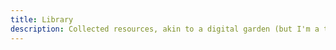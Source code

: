 ```yaml
---
title: Library
description: Collected resources, akin to a digital garden (but I'm a terrible gardener) or commonplace book (but one book is not enough)
---
```

